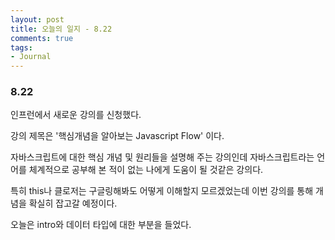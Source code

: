 ```yaml
---
layout: post
title: 오늘의 일지 - 8.22
comments: true
tags:
- Journal
---
```



### 8.22

인프런에서 새로운 강의를 신청했다. 

강의 제목은 '핵심개념을 알아보는 Javascript Flow' 이다.

자바스크립트에 대한 핵심 개념 및 원리들을 설명해 주는 강의인데 자바스크립트라는 언어를 체계적으로 공부해 본 적이 없는 나에게 도움이 될 것같은 강의다.

특히 this나 클로저는 구글링해봐도 어떻게 이해할지 모르겠었는데 이번 강의를 통해 개념을 확실히 잡고갈 예정이다.

오늘은 intro와 데이터 타입에 대한 부분을 들었다.
